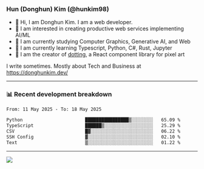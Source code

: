 ### Hun (Donghun) Kim (@hunkim98)

- 👋 Hi, I am Donghun Kim. I am a web developer. 
- 🤔 I am interested in creating productive web services implementing AI/ML
- 🔭 I am currently studying Computer Graphics, Generative AI, and Web 
- 🌱 I am currently learning Typescript, Python, C#, Rust, Jupyter
- 🎨 I am the creator of [dotting](https://github.com/hunkim98/dotting), a React component library for pixel art

I write sometimes. Mostly about Tech and Business at https://donghunkim.dev/

---
### 📊 Recent development breakdown
<!--START_SECTION:waka-->

```txt
From: 11 May 2025 - To: 18 May 2025

Python                       ████████████████▒░░░░░░░░   65.09 %
TypeScript                   ██████▒░░░░░░░░░░░░░░░░░░   25.29 %
CSV                          █▓░░░░░░░░░░░░░░░░░░░░░░░   06.22 %
SSH Config                   ▓░░░░░░░░░░░░░░░░░░░░░░░░   02.10 %
Text                         ▒░░░░░░░░░░░░░░░░░░░░░░░░   01.22 %
```

<!--END_SECTION:waka-->
---

<!-- <div align='center'> -->
  <img align="center" src="https://github-readme-stats.vercel.app/api?username=hunkim98&theme=dark&show_icons=true"/>
<!-- </div> -->
<!--
**hunkim98/hunkim98** is a ✨ _special_ ✨ repository because its `README.md` (this file) appears on your GitHub profile.

Here are some ideas to get you started:

- 🔭 I’m currently working on ...
- 🌱 I’m currently learning ...
- 👯 I’m looking to collaborate on ...
- 🤔 I’m looking for help with ...
- 💬 Ask me about ...
- 📫 How to reach me: ...
- 😄 Pronouns: ...
- ⚡ Fun fact: ...
-->

